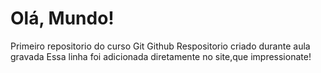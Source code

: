 # Olá, Mundo!
 Primeiro repositorio do curso Git Github
 Respositorio criado durante aula gravada
 Essa linha foi adicionada diretamente no site,que impressionate!
